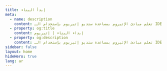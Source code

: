 ```yaml
---
title: إبدأ البناء
meta:
  - name: description
    content: تعلم مبادئ الإثيروم بمساعدة ستديو إثيريوم بإستخدام الـ IDE الخاص بنا والذي يسمح ببناء واختبار العقود الذكية.
  - property: og:title
    content: إبداء البناء | إثيريوم
  - property: og:description
    content: تعلم مبادئ الإثيروم بمساعدة ستديو إثيريوم بإستخدام الـ IDE الخاص بنا والذي يسمح ببناء واختبار العقود الذكية.
sidebar: false
layout: home
hideHero: true
lang: ar
---
```


<BuildPage />
